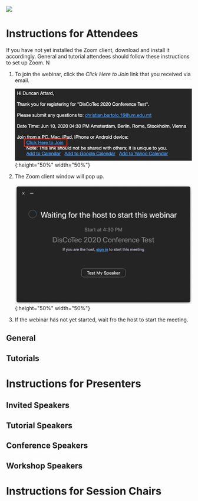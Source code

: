 [![](https://www.discotec.org/2020/discotec2020-banner.jpeg)](https://www.discotec.org/2020/)

# Instructions for Attendees

If you have not yet installed the Zoom client, download and install it accordingly. 
General and tutorial attendees should follow these instructions to set up Zoom. N


1. To join the webinar, click the *Click Here to Join* link that you received via email.

    ![Email Invite](screenshots/invite.png){:height="50%" width="50%"}

2. The Zoom client window will pop up.

    ![Client](screenshots/waiting.png){:height="50%" width="50%"}

3. If the webinar has not yet started, wait fro the host to start the meeting.




## General




## Tutorials











# Instructions for Presenters



## Invited Speakers


## Tutorial Speakers


## Conference Speakers


## Workshop Speakers



# Instructions for Session Chairs



